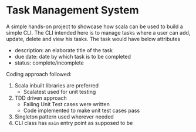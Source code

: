 # Task Management System

A simple hands-on project to showcase how scala can be used to build a simple CLI. The CLI intended here is to manage tasks where a user
can add, update, delete and view his tasks. 
The task would have below attributes
- description: an elaborate title of the task
- due date: date by which task is to be completed
- status: complete/incomplete

Coding approach followed:

1. Scala inbuilt libraries are preferred
    - Scalatest used for unit testing
2. TDD driven approach 
   - Failing Unit Test cases were written
   - Code implemented to make unit test cases pass
3. Singleton pattern used wherever needed
4. CLI class has `main` entry point as supposed to be